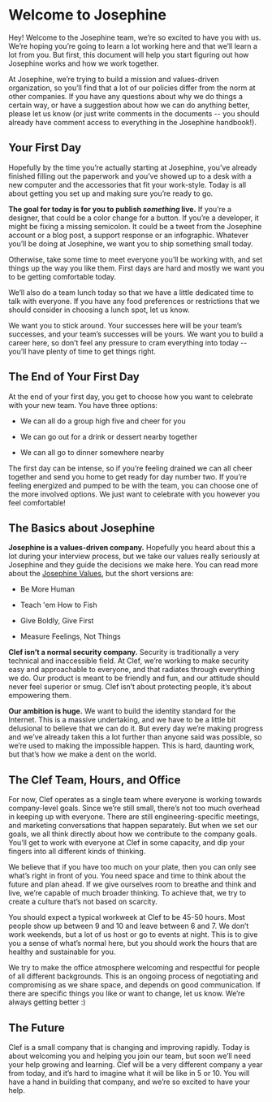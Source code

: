# Welcome to Josephine

Hey! Welcome to the Josephine team, we’re so excited to have you with us. We’re hoping you’re going to learn a lot working here and that we’ll learn a lot from you. But first, this document will help you start figuring out how Josephine works and how we work together.

At Josephine, we’re trying to build a mission and values-driven organization, so you’ll find that a lot of our policies differ from the norm at other companies. If you have any questions about why we do things a certain way, or have a suggestion about how we can do anything better, please let us know (or just write comments in the documents -- you should already have comment access to everything in the Josephine handbook!).  

## Your First Day

Hopefully by the time you’re actually starting at Josephine, you’ve already finished filling out the paperwork and you’ve showed up to a desk with a new computer and the accessories that fit your work-style. Today is all about getting you set up and making sure you’re ready to go.

**The goal for today is for you to publish _something_ live.** If you’re a designer, that could be a color change for a button. If you’re a developer, it might be fixing a missing semicolon. It could be a tweet from the Josephine account or a blog post, a support response or an infographic. Whatever you’ll be doing at Josephine, we want you to ship something small today.

Otherwise, take some time to meet everyone you’ll be working with, and set things up the way you like them. First days are hard and mostly we want you to be getting comfortable today.

We’ll also do a team lunch today so that we have a little dedicated time to talk with everyone. If you have any food preferences or restrictions that we should consider in choosing a lunch spot, let us know.

We want you to stick around. Your successes here will be your team’s successes, and your team’s successes will be yours. We want you to build a career here, so don’t feel any pressure to cram everything into today -- you’ll have plenty of time to get things right.

## The End of Your First Day

At the end of your first day, you get to choose how you want to celebrate with your new team. You have three options:

* We can all do a group high five and cheer for you

* We can go out for a drink or dessert nearby together

* We can all go to dinner somewhere nearby

The first day can be intense, so if you’re feeling drained we can all cheer together and send you home to get ready for day number two. If you’re feeling energized and pumped to be with the team, you can choose one of the more involved options. We just want to celebrate with you however you feel comfortable!

## The Basics about Josephine

**Josephine is a values-driven company.** Hopefully you heard about this a lot during your interview process, but we take our values really seriously at Josephine and they guide the decisions we make here. You can read more about the [Josephine Values](https://github.com/josephine/handbook/blob/master/Josephine%20Values.md), but the short versions are:

* Be More Human

* Teach 'em How to Fish

* Give Boldly, Give First

* Measure Feelings, Not Things

**Clef isn’t a normal security company.** Security is traditionally a very technical and inaccessible field. At Clef, we’re working to make security easy and approachable to everyone, and that radiates through everything we do. Our product is meant to be friendly and fun, and our attitude should never feel superior or smug. Clef isn’t about protecting people, it’s about empowering them.

**Our ambition is huge.** We want to build the identity standard for the Internet. This is a massive undertaking, and we have to be a little bit delusional to believe that we can do it. But every day we’re making progress and we’ve already taken this a lot further than anyone said was possible, so we’re used to making the impossible happen. This is hard, daunting work, but that’s how we make a dent on the world.

## The Clef Team, Hours, and Office

For now, Clef operates as a single team where everyone is working towards company-level goals. Since we’re still small, there’s not too much overhead in keeping up with everyone. There are still engineering-specific meetings, and marketing conversations that happen separately. But when we set our goals, we all think directly about how we contribute to the company goals. You’ll get to work with everyone at Clef in some capacity, and dip your fingers into all different kinds of thinking.

We believe that if you have too much on your plate, then you can only see what’s right in front of you. You need space and time to think about the future and plan ahead. If we give ourselves room to breathe and think and live, we’re capable of much broader thinking. To achieve that, we try to create a culture that’s not based on scarcity.

You should expect a typical workweek at Clef to be 45-50 hours. Most people show up between 9 and 10 and leave between 6 and 7. We don’t work weekends, but a lot of us host or go to events at night. This is to give you a sense of what’s normal here, but you should work the hours that are healthy and sustainable for you.

We try to make the office atmosphere welcoming and respectful for people of all different backgrounds. This is an ongoing process of negotiating and compromising as we share space, and depends on good communication. If there are specific things you like or want to change, let us know. We’re always getting better :)

## The Future

Clef is a small company that is changing and improving rapidly. Today is about welcoming you and helping you join our team, but soon we’ll need your help growing and learning. Clef will be a very different company a year from today, and it’s hard to imagine what it will be like in 5 or 10. You will have a hand in building that company, and we’re so excited to have your help.
